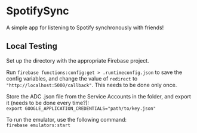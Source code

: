 # SpotifySync
A simple app for listening to Spotify synchronously with friends!

## Local Testing
Set up the directory with the appropriate Firebase project.

Run `firebase functions:config:get > .runtimeconfig.json` to save the config variables, and change the value of 
`redirect` to `"http://localhost:5000/callback"`. This needs to be done only once.

Store the ADC .json file  from the Service Accounts in the folder, and export it (needs to be done every time?):  
`export GOOGLE_APPLICATION_CREDENTIALS="path/to/key.json"`

To run the emulator, use the following command:  
`firebase emulators:start`
